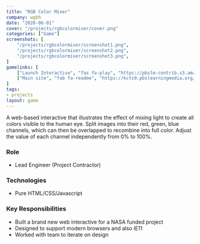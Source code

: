 ```yaml
---
title: "RGB Color Mixer"
company: wgbh
date: "2020-06-01"
cover: "/projects/rgbcolormixer/cover.png"
categories: ["Game"]
screenshots: [
    "/projects/rgbcolormixer/screenshot1.png",
    "/projects/rgbcolormixer/screenshot2.png",
    "/projects/rgbcolormixer/screenshot3.png",
]
gamelinks: [
    ["Launch Interactive", "fas fa-play", "https://pbslm-contrib.s3.amazonaws.com/WGBH/buac20/buac20-int-rgbcoloradd/index.html"],
    ["Main site", "fab fa-readme", "https://kcts9.pbslearningmedia.org/resource/buac20-68-sci-ps-primarycolors/explore-primary-colors-of-light/"],
]
tags:
- projects
layout: game
---
```


A web-based interactive that illustrates the effect of mixing light to create all colors visible to the human eye. Split images into their red, green, blue channels, which can then be overlapped to recombine into full color. Adjust the value of each channel independently from 0% to 100%.

### Role
* Lead Engineer (Project Contractor)

### Technologies
* Pure HTML/CSS/Javascript

### Key Responsibilities
* Built a brand new web interactive for a NASA funded project
* Designed to support modern browsers and also IE11
* Worked with team to iterate on design